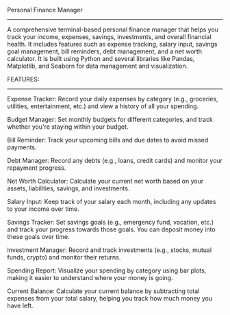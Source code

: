 Personal Finance Manager
_________________________
A comprehensive terminal-based personal finance manager that helps you track your income,
expenses, savings, investments, and overall financial health. It includes features 
such as expense tracking, salary input, savings goal management, bill reminders, debt management,
and a net worth calculator. It is built using Python and several libraries like Pandas, Matplotlib,
and Seaborn for data management and visualization.



FEATURES:
____________
Expense Tracker:
Record your daily expenses by category (e.g., groceries, utilities, entertainment, etc.) and view a history of all your spending.

Budget Manager:
Set monthly budgets for different categories, and track whether you're staying within your budget.

Bill Reminder:
Track your upcoming bills and due dates to avoid missed payments.

Debt Manager:
Record any debts (e.g., loans, credit cards) and monitor your repayment progress.

Net Worth Calculator:
Calculate your current net worth based on your assets, liabilities, savings, and investments.

Salary Input:
Keep track of your salary each month, including any updates to your income over time.

Savings Tracker:
Set savings goals (e.g., emergency fund, vacation, etc.) and track your progress towards those goals. You can deposit money into these goals over time.

Investment Manager:
Record and track investments (e.g., stocks, mutual funds, crypto) and monitor their returns.

Spending Report:
Visualize your spending by category using bar plots, making it easier to understand where your money is going.

Current Balance:
Calculate your current balance by subtracting total expenses from your total salary, helping you track how much money you have left.



